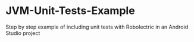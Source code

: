 # JVM-Unit-Tests-Example
Step by step example of including unit tests with Robolectric in an Android Studio project
